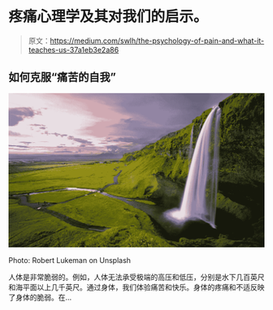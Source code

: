 # 疼痛心理学及其对我们的启示。

> 原文：<https://medium.com/swlh/the-psychology-of-pain-and-what-it-teaches-us-37a1eb3e2a86>

## 如何克服“痛苦的自我”

![](img/5b6cc5b7f7df87606088f59e583a7656.png)

Photo: Robert Lukeman on Unsplash

人体是非常脆弱的。例如，人体无法承受极端的高压和低压，分别是水下几百英尺和海平面以上几千英尺。通过身体，我们体验痛苦和快乐。身体的疼痛和不适反映了身体的脆弱。在…